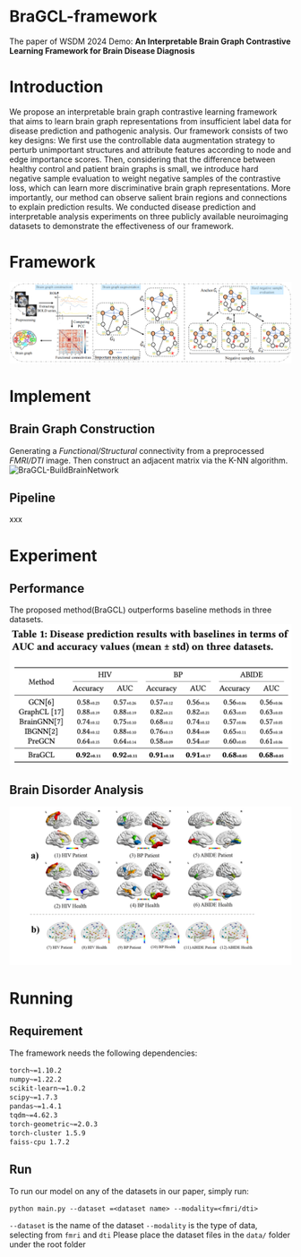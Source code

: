 # BraGCL-framework
The paper of WSDM 2024 Demo: **An Interpretable Brain Graph Contrastive Learning Framework for Brain Disease Diagnosis**

# Introduction
We propose an interpretable brain graph contrastive learning framework that aims to learn brain graph representations from insufficient label data for disease prediction and pathogenic analysis. Our framework consists of two key designs: We first use the controllable data augmentation strategy to perturb unimportant structures and attribute features according to node and edge importance scores. Then, considering that the difference between healthy control and patient brain graphs is small, we introduce hard negative sample evaluation to weight negative samples of the contrastive loss, which can learn more discriminative brain graph representations. More importantly, our method can observe salient brain regions and connections to explain prediction results. We conducted disease prediction and interpretable analysis experiments on three publicly available neuroimaging datasets to demonstrate the effectiveness of our framework.

# Framework
![BraGCL-Framework](img/framework.jpg)

# Implement
## Brain Graph Construction
Generating a *Functional/Structural* connectivity from a preprocessed *FMRI/DTI* image. Then construct an adjacent matrix via the K-NN algorithm.
![BraGCL-BuildBrainNetwork](img/BrainNetwor.jpg)

## Pipeline
xxx

# Experiment
## Performance
The proposed method(BraGCL) outperforms baseline methods in three datasets.
![BraGCL-Performance](img/performance.jpg)

## Brain Disorder Analysis
![BraGCL-BDA](img/visulaization.jpg)

# Running
## Requirement
The framework needs the following dependencies:
```
torch~=1.10.2
numpy~=1.22.2
scikit-learn~=1.0.2
scipy~=1.7.3
pandas~=1.4.1
tqdm~=4.62.3
torch-geometric~=2.0.3
torch-cluster 1.5.9
faiss-cpu 1.7.2
```
## Run
To run our model on any of the datasets in our paper, simply run:
```
python main.py --dataset =<dataset name> --modality=<fmri/dti>
```
`--dataset` is the name of the dataset
`--modality` is the type of data, selecting from `fmri` and `dti`
Please place the dataset files in the `data/` folder under the root folder
